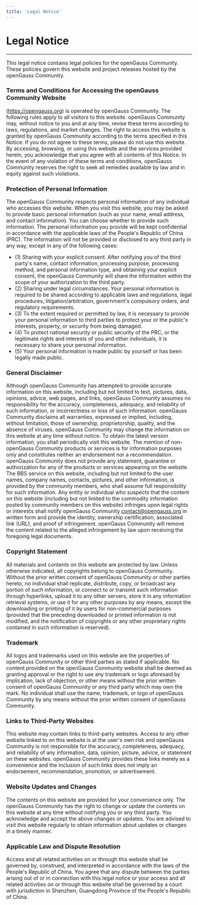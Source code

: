 ```yaml
---
title: 'Legal Notice'
---
```


<div class='markdown markdown-statement' >

<h1>Legal Notice</h1>

---

This legal notice contains legal policies for the openGauss Community. These policies govern this website and project releases hosted by the openGauss Community.

### Terms and Conditions for Accessing the openGauss Community Website

(https://opengauss.org) is operated by openGauss Community. The following rules apply to all visitors to this website. openGauss Community may, without notice to you and at any time, revise these terms according to laws, regulations, and market changes. The right to access this website is granted by openGauss Community according to the terms specified in this Notice. If you do not agree to these terms, please do not use this website. By accessing, browsing, or using this website and the services provided herein, you acknowledge that you agree with all contents of this Notice. In the event of any violation of these terms and conditions, openGauss Community reserves the right to seek all remedies available by law and in equity against such violations.

### Protection of Personal Information

The openGauss Community respects personal information of any individual who accesses this website. When you visit this website, you may be asked to provide basic personal information (such as your name, email address, and contact information). You can choose whether to provide such information. The personal information you provide will be kept confidential in accordance with the applicable laws of the People's Republic of China (PRC). The information will not be provided or disclosed to any third party in any way, except in any of the following cases:

- (1) Sharing with your explicit consent. After notifying you of the third party's name, contact information, processing purpose, processing method, and personal information type, and obtaining your explicit consent, the openGauss Community will share the information within the scope of your authorization to the third party.
- (2) Sharing under legal circumstances. Your personal information is required to be shared according to applicable laws and regulations, legal procedures, litigation/arbitration, government's compulsory orders, and regulatory requirements.
- (3) To the extent required or permitted by law, it is necessary to provide your personal information to third parties to protect your or the public's interests, property, or security from being damaged.
- (4) To protect national security or public security of the PRC, or the legitimate rights and interests of you and other individuals, it is necessary to share your personal information.
- (5) Your personal information is made public by yourself or has been legally made public.

### General Disclaimer

Although openGauss Community has attempted to provide accurate information on this website, including but not limited to text, pictures, data, opinions, advice, web pages, and links, openGauss Community assumes no responsibility for the accuracy, completeness, adequacy, and reliability of such information, or incorrectness or loss of such information. openGauss Community disclaims all warranties, expressed or implied, including, without limitation, those of ownership, proprietorship, quality, and the absence of viruses. openGauss Community may change the information on this website at any time without notice. To obtain the latest version information, you shall periodically visit this website. The mention of non-openGauss Community products or services is for information purposes only and constitutes neither an endorsement nor a recommendation. openGauss Community does not provide any statement, guarantee or authorization for any of the products or services appearing on the website. The BBS service on this website, including but not limited to the user names, company names, contacts, pictures, and other information, is provided by the community members, who shall assume full responsibility for such information. Any entity or individual who suspects that the content on this website (including but not limited to the commodity information posted by community members on this website) infringes upon legal rights or interests shall notify openGauss Community [contact@opengauss.org](mailto:contact@opengauss.org) in written form and provide the identity, ownership certification, associated link (URL), and proof of infringement. openGauss Community will remove the content related to the alleged infringement by law upon receiving the foregoing legal documents.

### Copyright Statement

All materials and contents on this website are protected by law. Unless otherwise indicated, all copyrights belong to openGauss Community. Without the prior written consent of openGauss Community or other parties hereto, no individual shall replicate, distribute, copy, or broadcast any portion of such information, or connect to or transmit such information through hyperlinks, upload it to any other servers, store it in any information retrieval systems, or use it for any other purposes by any means, except the downloading or printing of it by users for non-commercial purposes (provided that the preceding downloaded or printed information is not modified, and the notification of copyrights or any other proprietary rights contained in such information is reserved).

### Trademark

All logos and trademarks used on this website are the properties of openGauss Community or other third parties as stated if applicable. No content provided on the openGauss Community website shall be deemed as granting approval or the right to use any trademark or logo aforesaid by implication, lack of objection, or other means without the prior written consent of openGauss Community or any third party which may own the mark. No individual shall use the name, trademark, or logo of openGauss Community by any means without the prior written consent of openGauss Community.

### Links to Third-Party Websites

This website may contain links to third-party websites. Access to any other website linked to on this website is at the user's own risk and openGauss Community is not responsible for the accuracy, completeness, adequacy, and reliability of any information, data, opinion, picture, advice, or statement on these websites. openGauss Community provides these links merely as a convenience and the inclusion of such links does not imply an endorsement, recommendation, promotion, or advertisement.

### Website Updates and Changes

The contents on this website are provided for your convenience only. The openGauss Community has the right to change or update the contents on this website at any time without notifying you or any third party. You acknowledge and accept the above changes or updates. You are advised to visit this website regularly to obtain information about updates or changes in a timely manner.

### Applicable Law and Dispute Resolution

Access and all related activities on or through this website shall be governed by, construed, and interpreted in accordance with the laws of the People's Republic of China. You agree that any dispute between the parties arising out of or in connection with this legal notice or your access and all related activities on or through this website shall be governed by a court with jurisdiction in Shenzhen, Guangdong Province of the People's Republic of China.

</div>
